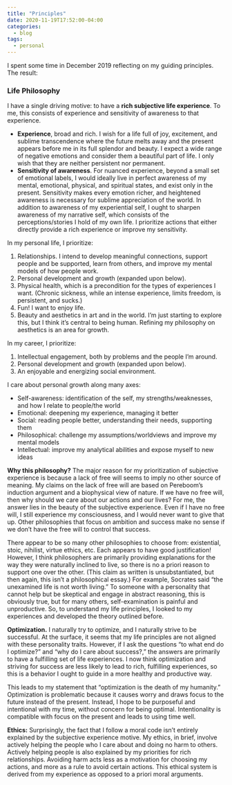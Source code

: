 ```yaml
---
title: "Principles"
date: 2020-11-19T17:52:00-04:00
categories:
  - blog
tags:
  - personal
---
```


I spent some time in December 2019 reflecting on my guiding principles. The result: 

### Life Philosophy
I have a single driving motive: to have a **rich subjective life experience**. To me, this consists of experience and sensitivity of awareness to that experience.  
*	**Experience**, broad and rich. I wish for a life full of joy, excitement, and sublime transcendence where the future melts away and the present appears before me in its full splendor and beauty. I expect a wide range of negative emotions and consider them a beautiful part of life. I only wish that they are neither persistent nor permanent.   
*	**Sensitivity of awareness**. For nuanced experience, beyond a small set of emotional labels, I would ideally live in perfect awareness of my mental, emotional, physical, and spiritual states, and exist only in the present. Sensitivity makes every emotion richer, and heightened awareness is necessary for sublime appreciation of the world. In addition to awareness of my experiential self, I ought to sharpen awareness of my narrative self, which consists of the perceptions/stories I hold of my own life. 
I prioritize actions that either directly provide a rich experience or improve my sensitivity.  
 
In my personal life, I prioritize: 
1.	Relationships. I intend to develop meaningful connections, support people and be supported, learn from others, and improve my mental models of how people work.  
2.	Personal development and growth (expanded upon below).  
3.	Physical health, which is a precondition for the types of experiences I want. (Chronic sickness, while an intense experience, limits freedom, is persistent, and sucks.)  
4.	Fun! I want to enjoy life. 
5.	Beauty and aesthetics in art and in the world. I’m just starting to explore this, but I think it’s central to being human. Refining my philosophy on aesthetics is an area for growth. 

In my career, I prioritize: 
1.	Intellectual engagement, both by problems and the people I’m around. 
2.	Personal development and growth (expanded upon below). 
3.	An enjoyable and energizing social environment.   
 
I care about personal growth along many axes: 
*	Self-awareness: identification of the self, my strengths/weaknesses, and how I relate to people/the world 
*	Emotional: deepening my experience, managing it better 
*	Social: reading people better, understanding their needs, supporting them 
*	Philosophical: challenge my assumptions/worldviews and improve my mental models 
*	Intellectual: improve my analytical abilities and expose myself to new ideas 

**Why this philosophy?** The major reason for my prioritization of subjective experience is because a lack of free will seems to imply no other source of meaning. My claims on the lack of free will are based on Pereboom’s induction argument and a biophysical view of nature. If we have no free will, then why should we care about our actions and our lives? For me, the answer lies in the beauty of the subjective experience. Even if I have no free will, I still experience my consciousness, and I would never want to give that up. Other philosophies that focus on ambition and success make no sense if we don’t have the free will to control that success.   
 
There appear to be so many other philosophies to choose from: existential, stoic, nihilist, virtue ethics, etc. Each appears to have good justification! However, I think philosophers are primarily providing explanations for the way they were naturally inclined to live, so there is no a priori reason to support one over the other. (This claim as written is unsubstantiated, but then again, this isn’t a philosophical essay.) For example, Socrates said “the unexamined life is not worth living.” To someone with a personality that cannot help but be skeptical and engage in abstract reasoning, this is obviously true, but for many others, self-examination is painful and unproductive. So, to understand my life principles, I looked to my experiences and developed the theory outlined before.   
 
**Optimization.** I naturally try to optimize, and I naturally strive to be successful. At the surface, it seems that my life principles are not aligned with these personality traits. However, if I ask the questions “to what end do I optimize?” and “why do I care about success?,” the answers are primarily to have a fulfilling set of life experiences. I now think optimization and striving for success are less likely to lead to rich, fulfilling experiences, so this is a behavior I ought to guide in a more healthy and productive way.  
 
This leads to my statement that “optimization is the death of my humanity.” Optimization is problematic because it causes worry and draws focus to the future instead of the present. Instead, I hope to be purposeful and intentional with my time, without concern for being optimal. Intentionality is compatible with focus on the present and leads to using time well.  
 
**Ethics:** Surprisingly, the fact that I follow a moral code isn’t entirely explained by the subjective experience motive. My ethics, in brief, involve actively helping the people who I care about and doing no harm to others. Actively helping people is also explained by my priorities for rich relationships. Avoiding harm acts less as a motivation for choosing my actions, and more as a rule to avoid certain actions. This ethical system is derived from my experience as opposed to a priori moral arguments.  
